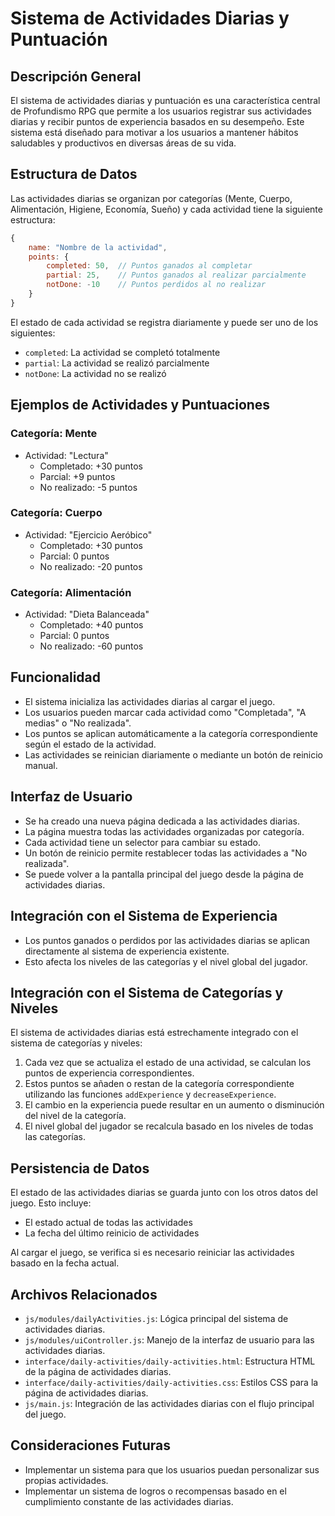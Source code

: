# Sistema de Actividades Diarias y Puntuación

## Descripción General

El sistema de actividades diarias y puntuación es una característica central de Profundismo RPG que permite a los usuarios registrar sus actividades diarias y recibir puntos de experiencia basados en su desempeño. Este sistema está diseñado para motivar a los usuarios a mantener hábitos saludables y productivos en diversas áreas de su vida.

## Estructura de Datos

Las actividades diarias se organizan por categorías (Mente, Cuerpo, Alimentación, Higiene, Economía, Sueño) y cada actividad tiene la siguiente estructura:

```javascript
{
    name: "Nombre de la actividad",
    points: {
        completed: 50,  // Puntos ganados al completar
        partial: 25,    // Puntos ganados al realizar parcialmente
        notDone: -10    // Puntos perdidos al no realizar
    }
}
```

El estado de cada actividad se registra diariamente y puede ser uno de los siguientes:

- `completed`: La actividad se completó totalmente
- `partial`: La actividad se realizó parcialmente
- `notDone`: La actividad no se realizó

## Ejemplos de Actividades y Puntuaciones

### Categoría: Mente
- Actividad: "Lectura"
  - Completado: +30 puntos
  - Parcial: +9 puntos
  - No realizado: -5 puntos

### Categoría: Cuerpo
- Actividad: "Ejercicio Aeróbico"
  - Completado: +30 puntos
  - Parcial: 0 puntos
  - No realizado: -20 puntos

### Categoría: Alimentación
- Actividad: "Dieta Balanceada"
  - Completado: +40 puntos
  - Parcial: 0 puntos
  - No realizado: -60 puntos


## Funcionalidad

- El sistema inicializa las actividades diarias al cargar el juego.
- Los usuarios pueden marcar cada actividad como "Completada", "A medias" o "No realizada".
- Los puntos se aplican automáticamente a la categoría correspondiente según el estado de la actividad.
- Las actividades se reinician diariamente o mediante un botón de reinicio manual.

## Interfaz de Usuario

- Se ha creado una nueva página dedicada a las actividades diarias.
- La página muestra todas las actividades organizadas por categoría.
- Cada actividad tiene un selector para cambiar su estado.
- Un botón de reinicio permite restablecer todas las actividades a "No realizada".
- Se puede volver a la pantalla principal del juego desde la página de actividades diarias.

## Integración con el Sistema de Experiencia

- Los puntos ganados o perdidos por las actividades diarias se aplican directamente al sistema de experiencia existente.
- Esto afecta los niveles de las categorías y el nivel global del jugador.


## Integración con el Sistema de Categorías y Niveles

El sistema de actividades diarias está estrechamente integrado con el sistema de categorías y niveles:

1. Cada vez que se actualiza el estado de una actividad, se calculan los puntos de experiencia correspondientes.
2. Estos puntos se añaden o restan de la categoría correspondiente utilizando las funciones `addExperience` y `decreaseExperience`.
3. El cambio en la experiencia puede resultar en un aumento o disminución del nivel de la categoría.
4. El nivel global del jugador se recalcula basado en los niveles de todas las categorías.


## Persistencia de Datos

El estado de las actividades diarias se guarda junto con los otros datos del juego. Esto incluye:

- El estado actual de todas las actividades
- La fecha del último reinicio de actividades

Al cargar el juego, se verifica si es necesario reiniciar las actividades basado en la fecha actual.

## Archivos Relacionados

- `js/modules/dailyActivities.js`: Lógica principal del sistema de actividades diarias.
- `js/modules/uiController.js`: Manejo de la interfaz de usuario para las actividades diarias.
- `interface/daily-activities/daily-activities.html`: Estructura HTML de la página de actividades diarias.
- `interface/daily-activities/daily-activities.css`: Estilos CSS para la página de actividades diarias.
- `js/main.js`: Integración de las actividades diarias con el flujo principal del juego.


## Consideraciones Futuras

- Implementar un sistema para que los usuarios puedan personalizar sus propias actividades.
- Implementar un sistema de logros o recompensas basado en el cumplimiento constante de las actividades diarias.

